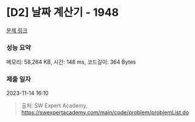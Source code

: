 # [D2] 날짜 계산기 - 1948 

[문제 링크](https://swexpertacademy.com/main/code/problem/problemDetail.do?contestProbId=AV5PnnU6AOsDFAUq) 

### 성능 요약

메모리: 58,264 KB, 시간: 148 ms, 코드길이: 364 Bytes

### 제출 일자

2023-11-14 16:10



> 출처: SW Expert Academy, https://swexpertacademy.com/main/code/problem/problemList.do